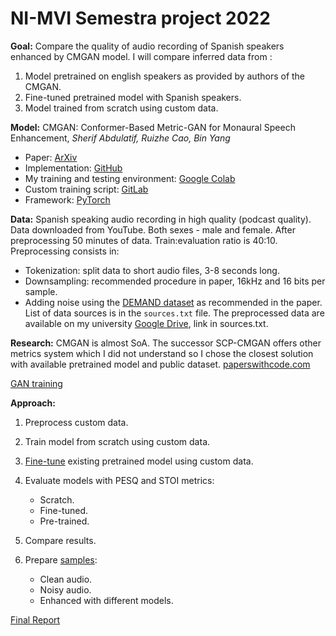 # NI-MVI Semestra project 2022

**Goal:**
Compare the quality of audio recording of Spanish speakers enhanced by CMGAN model.
I will compare inferred data from :

1. Model pretrained on english speakers as provided by authors of the CMGAN.
2. Fine-tuned pretrained model with Spanish speakers.
3. Model trained from scratch using custom data.


**Model:** CMGAN: Conformer-Based Metric-GAN for Monaural Speech Enhancement, *Sherif Abdulatif, Ruizhe Cao, Bin Yang*

- Paper: [ArXiv](https://arxiv.org/abs/2209.11112)
- Implementation: [GitHub](https://github.com/SherifAbdulatif/CMGAN)
- My training and testing environment: [Google Colab](https://colab.research.google.com/drive/17Ereity6brAaT6wktlQelUwZcTqrGMpb?usp=sharing)
- Custom training script: [GitLab](https://gitlab.fit.cvut.cz/sutymate/mvi-sp/-/blob/master/src/finetrain.py)
- Framework: [PyTorch](https://github.com/SherifAbdulatif/CMGAN/blob/main/src/requirements.txt)


**Data:**
Spanish speaking audio recording in high quality (podcast quality).
Data downloaded from YouTube.
Both sexes - male and female.
After preprocessing 50 minutes of data.
Train:evaluation ratio is 40:10.
Preprocessing consists in:
- Tokenization: split data to short audio files, 3-8 seconds long.
- Downsampling: recommended procedure in paper, 16kHz and 16 bits per sample.
- Adding noise using the [DEMAND dataset](https://zenodo.org/record/1227121) as recommended in the paper.
List of data sources is in the `sources.txt` file.
The preprocessed data are available on my university [Google Drive](https://drive.google.com/drive/folders/169XabHIrAIN7jDUYQXusL27IDqc71rJx?usp=share_link), link in sources.txt.


**Research:**
CMGAN is almost SoA. The successor SCP-CMGAN offers other metrics system which I did
not understand so I chose the closest solution with available pretrained model and public
dataset. [paperswithcode.com](https://paperswithcode.com/task/speech-enhancement)

[GAN training](https://neptune.ai/blog/gan-failure-modes)



**Approach:**

1. Preprocess custom data.
2. Train model from scratch using custom data.
3. [Fine-tune](https://gitlab.fit.cvut.cz/sutymate/mvi-sp/-/blob/master/src/finetrain.py) existing pretrained model using custom data.
4. Evaluate models with PESQ and STOI metrics:

    - Scratch.
    - Fine-tuned.
    - Pre-trained.

3. Compare results.
4. Prepare [samples](https://drive.google.com/drive/folders/1FXIaY9Mi-1CrgUJFrcU7idJe7hoT3eEF?usp=share_link):
    - Clean audio.
    - Noisy audio.
    - Enhanced with different models.

[Final Report](https://gitlab.fit.cvut.cz/sutymate/mvi-sp/-/blob/master/report.pdf)
